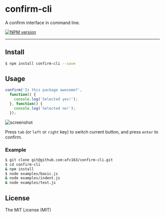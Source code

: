 # confirm-cli

A confirm interface in command line.

[![NPM version](https://badge.fury.io/js/confirm-cli.png)](http://badge.fury.io/js/confirm-cli)

---

## Install

```bash
$ npm install confirm-cli --save
```

## Usage

```js
confirm('Is this package awosome?',
  function() {
    console.log('Selected yes!');
  }, function() {
    console.log('Selected no!');
  });
```

![screenshot](https://t.alipayobjects.com/images/T1zJheXmjzXXXXXXXX.png)

Press `tab` (or `left` or `right` key) to switch current button, and press `enter` to confirm.

### Example

```bash
$ git clone git@github.com:afc163/confirm-cli.git
$ cd confirm-cli
& npm install
$ node examples/basic.js
& node examples/indent.js
& node examples/text.js
```

## License

The MIT License (MIT)
